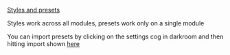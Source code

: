 [Styles and presets](https://youtu.be/xGqH7SQIMzc)

Styles work across all modules, presets work only on a single module

You can import presets by clicking on the settings cog in darkroom and then hitting import shown [here](https://youtu.be/raZnhgT3PmY)
